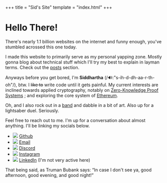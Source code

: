+++
title = "Sid's Site"
template = "index.html"
+++

# Hello There!

There's nearly 1.1 billion websites on the internet and funny enough, you've stumbled acrossed this one today.

I made this website to primarily serve as my personal yapping zone. Mostly gonna blog about technical stuff which I'll try my best to explain in layman terms. Check out the <a href="/posts">posts</a> section.

Anyways before you get bored, I'm <b>Siddhartha</b> <span class="pronc">(/🔊:"s-ih-d-dh-aa-r-th-oh"/)</span>, btw. I <strike>like to</strike> write code until it gets painful. My current interests are inclined towards applied cryptography, notably on [Zero-Knowledge Proof Systems](https://en.wikipedia.org/wiki/Zero-knowledge_proof) ; and exploring the core system of [Ethereum](https://ethereum.org).

Oh, and I also rock out in a [band](https://www.instagram.com/acids.n.basses/) and dabble in a bit of art. Also up for a lightsaber duel. Seriously.

Feel free to reach out to me. I'm up for a conversation about almost anything. I'll be linking my socials below.

- ![](https://cdn-icons-png.flaticon.com/128/536/536452.png) [Github](https://github.com/sidx04)
- ![](https://cdn-icons-png.flaticon.com/128/324/324123.png) <a class="u-email" href="mailto:siddpal04@gmail.com">Email</a>
- ![](https://cdn-icons-png.flaticon.com/128/15047/15047560.png) [Discord](https://discordapp.com/users/768824812360433706)
- ![](https://cdn-icons-png.flaticon.com/128/1383/1383263.png) [Instagram](https://www.instagram.com/rawonionx)
- ![](https://cdn-icons-png.flaticon.com/128/1383/1383262.png) [LinkedIn](https://www.linkedin.com/in/siddhartha-pal-902a5a248?utm_source=share&utm_campaign=share_via&utm_content=profile&utm_medium=android_app) (I'm not very active here)

That being said, as Truman Bubank says: <q>In case I don't see ya, good afternoon, good evening, and good night!</q>

